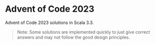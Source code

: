 # Advent of Code 2023
Advent of Code 2023 solutions in Scala 3.3.

> Note: Some solutions are implemented quickly to just give correct
answers and may not follow the good design principles.